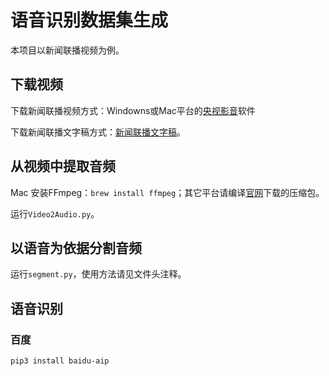 # 语音识别数据集生成

本项目以新闻联播视频为例。

## 下载视频

下载新闻联播视频方式：Windowns或Mac平台的[央视影音](http://app.cctv.com/appkhdxz/pc/index.shtml)软件

下载新闻联播文字稿方式：[新闻联播文字稿](www.xwlbo.com)。

## 从视频中提取音频

Mac 安装FFmpeg：`brew install ffmpeg`；其它平台请编译[官网](http://www.ffmpeg.org/download.html)下载的压缩包。

运行`Video2Audio.py`。

## 以语音为依据分割音频

运行`segment.py`，使用方法请见文件头注释。

## 语音识别

### 百度

`pip3 install baidu-aip`

